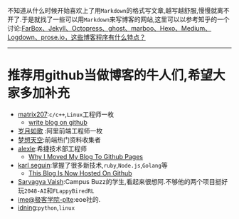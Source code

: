 不知道从什么时候开始喜欢上了用`Markdown`的格式写文章,越写越舒服,慢慢就离不开了.于是就找了一些可以用`Markdown`来写博客的网站,这里可以以参考知乎的一个讨论:[FarBox、Jekyll、Octopress、ghost、marboo、Hexo、Medium、Logdown、prose.io，这些博客程序有什么特点？](http://www.zhihu.com/question/21981094)

--------------------
推荐用github当做博客的牛人们,希望大家多加补充
===========
- [matrix207](http://matrix207.github.io/):`c/c++`,`Linux`工程师一枚
  - [write blog on github](http://matrix207.github.io/2012/09/09/write-blog-on-github/)
- [岁月如歌](https://github.com/lifesinger/lifesinger.github.com) :阿里前端工程师一枚
- [梦想天空](https://github.com/dreamsky/dreamsky.github.com):前端热门资料收集者
- [alexle](https://github.com/alexle/alexle.github.com):希捷技术部工程师
  - [Why I Moved My Blog To Github Pages](http://alexanderle.com/blog/2012/move-to-github.html)
- [karl seguin](https://github.com/karlseguin/karlseguin.github.com):掌握了很多新技术,`ruby`,`Node.js`,`Golang`等
  - [This Blog Is Now Hosted On Github](http://openmymind.net/2011/10/11/This-Blog-Is-Now-Hosted-On-Github/)
- [Sarvagya Vaish](https://github.com/SarvagyaVaish/SarvagyaVaish.github.io):Campus Buzz的学生,看起来很想阿.不够他的两个项目挺好玩`2048-AI`和`FLappyBiredRL`
- [ime@极客学院-plte](https://github.com/plter/plter.github.io):eoe社的.
- [idning](https://github.com/idning/idning.github.com):`python`,`linux`
